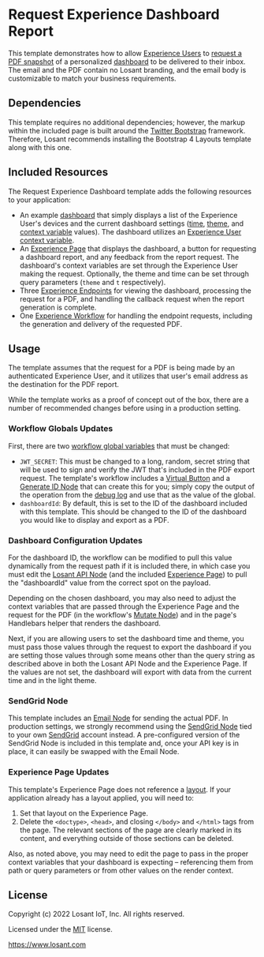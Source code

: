 # Request Experience Dashboard Report

This template demonstrates how to allow [Experience Users](https://docs.losant.com/experiences/users/) to [request a PDF snapshot](https://docs.losant.com/dashboards/overview/#non-recurring-report) of a personalized [dashboard](https://docs.losant.com/dashboards/overview/) to be delivered to their inbox. The email and the PDF contain no Losant branding, and the email body is customizable to match your business requirements.

## Dependencies

This template requires no additional dependencies; however, the markup within the included page is built around the [Twitter Bootstrap](https://getbootstrap.com/) framework. Therefore, Losant recommends installing the Bootstrap 4 Layouts template along with this one.

## Included Resources

The Request Experience Dashboard template adds the following resources to your application:

- An example [dashboard](https://docs.losant.com/dashboards/overview/) that simply displays a list of the Experience User's devices and the current dashboard settings ([time](https://docs.losant.com/dashboards/overview/#viewing-past-dashboard-states), [theme](https://docs.losant.com/dashboards/overview/#display-settings), and [context variable](https://docs.losant.com/dashboards/context-variables/) values). The dashboard utilizes an [Experience User context variable](https://docs.losant.com/dashboards/context-variables/#experience-users).
- An [Experience Page](https://docs.losant.com/experiences/views/#custom-pages) that displays the dashboard, a button for requesting a dashboard report, and any feedback from the report request. The dashboard's context variables are set through the Experience User making the request. Optionally, the theme and time can be set through query parameters (`theme` and `t` respectively).
- Three [Experience Endpoints](https://docs.losant.com/experiences/endpoints/) for viewing the dashboard, processing the request for a PDF, and handling the callback request when the report generation is complete.
- One [Experience Workflow](https://docs.losant.com/workflows/experience-workflows/) for handling the endpoint requests, including the generation and delivery of the requested PDF.

## Usage

The template assumes that the request for a PDF is being made by an authenticated Experience User, and it utilizes that user's email address as the destination for the PDF report.

While the template works as a proof of concept out of the box, there are a number of recommended changes before using in a production setting.

### Workflow Globals Updates

First, there are two [workflow global variables](https://docs.losant.com/workflows/overview/#workflow-globals) that must be changed: 

- `JWT_SECRET`: This must be changed to a long, random, secret string that will be used to sign and verify the JWT that's included in the PDF export request. The template's workflow includes a [Virtual Button](https://docs.losant.com/workflows/triggers/virtual-button/) and a [Generate ID Node](https://docs.losant.com/workflows/logic/generate-id/) that can create this for you; simply copy the output of the operation from the [debug log](https://docs.losant.com/workflows/debugging-workflows/#viewing-debug-output) and use that as the value of the global.
- `dashboardId`: By default, this is set to the ID of the dashboard included with this template. This should be changed to the ID of the dashboard you would like to display and export as a PDF.

### Dashboard Configuration Updates

For the dashboard ID, the workflow can be modified to pull this value dynamically from the request path if it is included there, in which case you must edit the [Losant API Node](https://docs.losant.com/workflows/data/losant-api/) (and the included [Experience Page](https://docs.losant.com/experiences/views/#pages)) to pull the "dashboardId" value from the correct spot on the payload.

Depending on the chosen dashboard, you may also need to adjust the context variables that are passed through the Experience Page and the request for the PDF (in the workflow's [Mutate Node](https://docs.losant.com/workflows/logic/mutate/)) and in the page's Handlebars helper that renders the dashboard.

Next, if you are allowing users to set the dashboard time and theme, you must pass those values through the request to export the dashboard if you are setting those values through some means other than the query string as described above in both the Losant API Node and the Experience Page. If the values are not set, the dashboard will export with data from the current time and in the light theme.

### SendGrid Node

This template includes an [Email Node](https://docs.losant.com/workflows/outputs/email/) for sending the actual PDF. In production settings, we strongly recommend using the [SendGrid Node](https://docs.losant.com/workflows/outputs/sendgrid/) tied to your own [SendGrid](https://sendgrid.com/) account instead. A pre-configured version of the SendGrid Node is included in this template and, once your API key is in place, it can easily be swapped with the Email Node.

### Experience Page Updates

This template's Experience Page does not reference a [layout](https://docs.losant.com/experiences/views/#layouts). If your application already has a layout applied, you will need to:

1. Set that layout on the Experience Page.
2. Delete the `<doctype>`, `<head>`, and closing `</body>` and `</html>` tags from the page. The relevant sections of the page are clearly marked in its content, and everything outside of those sections can be deleted.

Also, as noted above, you may need to edit the page to pass in the proper context variables that your dashboard is expecting – referencing them from path or query parameters or from other values on the render context.

## License

Copyright (c) 2022 Losant IoT, Inc. All rights reserved.

Licensed under the [MIT](https://github.com/Losant/losant-templates/blob/master/LICENSE.txt) license.

https://www.losant.com